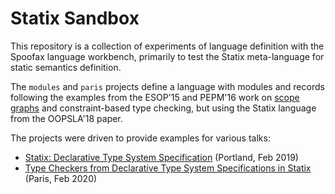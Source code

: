 # Statix Sandbox

This repository is a collection of experiments of language definition with the Spoofax language workbench, primarily to test the Statix meta-language for static semantics definition.

The `modules` and `paris` projects define a language with modules and records following the examples from the ESOP'15 and PEPM'16 work on [scope graphs](http://pl.ewi.tudelft.nl/research/projects/scope-graphs/) and constraint-based type checking, but using the Statix language from the OOPSLA'18 paper.

The projects were driven to provide examples for various talks:

- [Statix: Declarative Type System Specification](https://eelcovisser.org/talks/2019/02/19/declarative-type-system-specification-with-statix/) (Portland, Feb 2019)
- [Type Checkers from Declarative Type System Specifications in Statix](https://eelcovisser.org/talks/2020/02/20/type-checkers-in-statix/) (Paris, Feb 2020)
